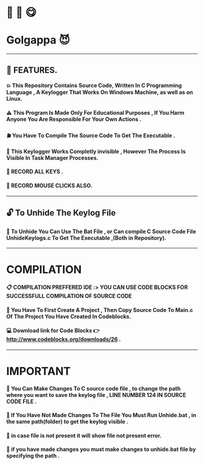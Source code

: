 # :rice_cracker: :tea: :yum:

#  Golgappa :smiling_imp:

-------------------------------------------------------------------------------------------------------------------------


## :ghost: FEATURES.


#### :boom: This Repository Contains Source Code, Written In C Programming Language , A Keylogger That Works On Windows Machine, as well as on Linux.

#### :warning:  This Program Is Made Only For Educational Purposes , If You Harm Anyone You Are Responsible For Your Own Actions .

#### :fuelpump: You Have To Compile The Source Code To Get The Executable .

#### :star2: This Keylogger Works Completly invisible , However The Process Is Visible In Task Manager Processes.

#### :star2: RECORD ALL KEYS .

#### :star2: RECORD MOUSE CLICKS ALSO.


------------------------------------------------------------------------------------------

## :unlock: To Unhide The Keylog File 

#### :eyes: To Unhide You Can Use The Bat File , or Can compile C Source Code File  UnhideKeylogs.c To Get The Executable ,(Both in Repository).



------------------------------------------------------------------------------------------------------------------------



# COMPILATION

#### :clipboard: COMPILATION PREFFERED IDE :> YOU CAN USE CODE BLOCKS FOR SUCCESSFULL COMPILATION OF SOURCE CODE

#### :gem: You Have To First Create A Project , Then Copy Source Code To Main.c Of The Project You Have Created In Codeblocks.

#### :computer: Download link for Code Blocks :point_right: http://www.codeblocks.org/downloads/26 .


-----------------------------------------------------------------------------------------------------------------


# IMPORTANT 

#### :page_facing_up: You Can Make Changes To C source code file , to change the path where you want to save the keylog file , LINE NUMBER 124 IN SOURCE CODE FILE .  

#### :page_facing_up: If You Have Not Made Changes To The File You Must Run Unhide.bat , in the same path(folder) to get the keylog visible .

#### :page_facing_up: in case file is not present it will show file not present error.

#### :page_facing_up: if you have made changes you must make changes to unhide.bat file by specifying the path .

